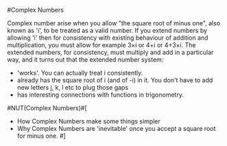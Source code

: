 #Complex Numbers

Complex number arise when you allow "the square root of minus one", also known as 'i', to be treated as a valid number.  If you extend numbers by allowing 'i' then for consistency with existing behaviour of addition and multiplication, you must allow for example 3&times;i or 4&plus;i or 4&plus;3&times;i.  The extended numbers, for consistency, must multiply and add in a particular way, and it turns out that the extended number system:
* 'works'.  You can actually treat i consistently.
* already has the square root of i (and of -i) in it.  You don't have to add new letters j, k, l etc to plug those gaps
* has interesting connections with functions in trigonometry.

#NUT(Complex Numbers)#[
* How Complex Numbers make some things simpler
* Why Complex Numbers are 'inevitable' once you accept a square root for minus one.
#]



